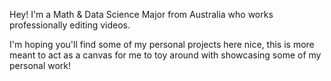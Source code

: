 Hey! I'm a Math & Data Science Major from Australia who works professionally editing videos.

I'm hoping you'll find some of my personal projects here nice, this is more meant to act as a canvas for me to toy around with showcasing some of my personal work!
